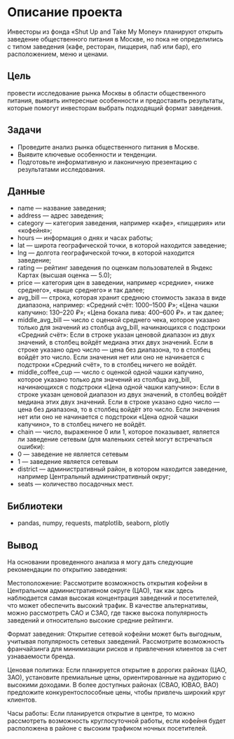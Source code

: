 # Описание проекта
Инвесторы из фонда «Shut Up and Take My Money» планируют открыть заведение общественного питания в Москве, но пока не определились с типом заведения (кафе, ресторан, пиццерия, паб или бар), его расположением, меню и ценами.

## Цель
провести исследование рынка Москвы в области общественного питания, выявить интересные особенности и предоставить результаты, которые помогут инвесторам выбрать подходящий формат заведения.

## Задачи
- Проведите анализ рынка общественного питания в Москве.
- Выявите ключевые особенности и тенденции.
- Подготовьте информативную и лаконичную презентацию с результатами исследования.
  
## Данные
- name — название заведения;
- address — адрес заведения;
- category — категория заведения, например «кафе», «пиццерия» или «кофейня»;
- hours — информация о днях и часах работы;
- lat — широта географической точки, в которой находится заведение;
- lng — долгота географической точки, в которой находится заведение;
- rating — рейтинг заведения по оценкам пользователей в Яндекс Картах (высшая оценка — 5.0);
- price — категория цен в заведении, например «средние», «ниже среднего», «выше среднего» и так далее;
- avg_bill — строка, которая хранит среднюю стоимость заказа в виде диапазона, например:
«Средний счёт: 1000–1500 ₽»;
«Цена чашки капучино: 130–220 ₽»;
«Цена бокала пива: 400–600 ₽».
и так далее;
- middle_avg_bill — число с оценкой среднего чека, которое указано только для значений из столбца avg_bill, начинающихся с подстроки «Средний счёт»:
Если в строке указан ценовой диапазон из двух значений, в столбец войдёт медиана этих двух значений.
Если в строке указано одно число — цена без диапазона, то в столбец войдёт это число.
Если значения нет или оно не начинается с подстроки «Средний счёт», то в столбец ничего не войдёт.
- middle_coffee_cup — число с оценкой одной чашки капучино, которое указано только для значений из столбца avg_bill, начинающихся с подстроки «Цена одной чашки капучино»:
Если в строке указан ценовой диапазон из двух значений, в столбец войдёт медиана этих двух значений.
Если в строке указано одно число — цена без диапазона, то в столбец войдёт это число.
Если значения нет или оно не начинается с подстроки «Цена одной чашки капучино», то в столбец ничего не войдёт.
- chain — число, выраженное 0 или 1, которое показывает, является ли заведение сетевым (для маленьких сетей могут встречаться ошибки):
- 0 — заведение не является сетевым
- 1 — заведение является сетевым
- district — административный район, в котором находится заведение, например Центральный административный округ;
- seats — количество посадочных мест.
  
## Библиотеки  
- pandas, numpy, requests, matplotlib, seaborn, plotly

## Вывод
На основании проведенного анализа я могу дать следующие рекомендации по открытию заведения:

Местоположение:
Рассмотрите возможность открытия кофейни в Центральном административном округе (ЦАО), так как здесь наблюдается самая высокая концентрация заведений и посетителей, что может обеспечить высокий трафик. В качестве альтернативы, можно рассмотреть САО и СЗАО, где также высока популярность заведений и относительно высокие средние рейтинги.

Формат заведения:
Открытие сетевой кофейни может быть выгодным, учитывая популярность сетевых заведений. Рассмотрите возможность франчайзинга для минимизации рисков и привлечения клиентов за счет узнаваемости бренда.

Ценовая политика:
Если планируется открытие в дорогих районах (ЦАО, ЗАО), установите премиальные цены, ориентированные на аудиторию с высокими доходами. В более доступных районах (СВАО, ЮВАО, ВАО) предложите конкурентоспособные цены, чтобы привлечь широкий круг клиентов.

Часы работы:
Если планируется открытие в центре, то можно рассмотреть возможность круглосуточной работы, если кофейня будет расположена в районе с высоким трафиком ночных посетителей.

